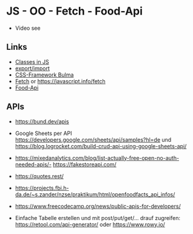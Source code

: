 # JS - OO - Fetch - Food-Api

- Video see

## Links

- [Classes in JS](https://developer.mozilla.org/en-US/docs/Web/JavaScript/Reference/Classes)
- [export/import](https://javascript.info/import-export)
- [CSS-Framework Bulma](https://bulma.io/documentation/)
- [Fetch](https://developer.mozilla.org/en-US/docs/Web/API/Fetch_API/Using_Fetch) or https://javascript.info/fetch
- [Food-Api](https://projects.fbi.h-da.de/~s.zander/nzse/praktikum/html/openfoodfacts_api_infos/)

## APIs
- https://bund.dev/apis
- Google Sheets per API https://developers.google.com/sheets/api/samples?hl=de und https://blog.logrocket.com/build-crud-api-using-google-sheets-api/ 
- https://mixedanalytics.com/blog/list-actually-free-open-no-auth-needed-apis/- https://fakestoreapi.com/ 
- https://quotes.rest/ 
- https://projects.fbi.h-da.de/~s.zander/nzse/praktikum/html/openfoodfacts_api_infos/ 
- https://www.freecodecamp.org/news/public-apis-for-developers/ 

- Einfache Tabelle erstellen und mit post/put/get/… drauf zugreifen: 
https://retool.com/api-generator/ 
oder https://www.rowy.io/ 

